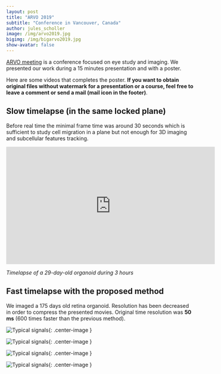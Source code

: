 ```yaml
---
layout: post
title: "ARVO 2019"
subtitle: "Conference in Vancouver, Canada"
author: jules_scholler
image: /img/arvo2019.jpg
bigimg: /img/bigarvo2019.jpg
show-avatar: false
---
```


[ARVO meeting](https://www.arvo.org/annual-meeting/) is a conference focused on eye study and imaging. We presented our work during a 15 minutes presentation and with a poster.

Here are some videos that completes the poster. **If you want to obtain original files without watermark for a presentation or a course, feel free to leave a comment or send a mail (mail icon in the footer)**.

## Slow timelapse (in the same locked plane)

Before real time the minimal frame time was around 30 seconds which is sufficient to study cell migration in a plane but not enough for 3D imaging and subcellular features tracking.

<center>
  <iframe width="560" height="315" src="https://www.youtube.com/embed/j3fpfTOdiro" frameborder="0" allow="accelerometer; autoplay; encrypted-media; gyroscope; picture-in-picture" allowfullscreen></iframe>
</center>

*Timelapse of a 29-day-old organoid during 3 hours*

## Fast timelapse with the proposed method

We imaged a 175 days old retina organoid. Resolution has been decreased in order to compress the presented movies. Original time resolution was **50 ms** (600 times faster than the previous method).

![Typical signals](../img/full_real_time.gif){: .center-image }

![Typical signals](../img/zoom1.gif){: .center-image }

![Typical signals](../img/zoom2.gif){: .center-image }

![Typical signals](../img/zoom3.gif){: .center-image }

